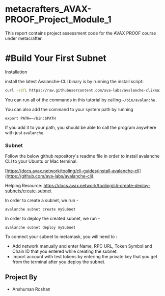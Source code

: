 # metacrafters_AVAX-PROOF_Project_Module_1
This report contains project assessment code for the AVAX PROOF course under metacrafter.


# #Build Your First Subnet
Installation

install the latest Avalanche-CLI binary is by running the install script:
```sh
curl -sSfL https://raw.githubusercontent.com/ava-labs/avalanche-cli/main/scripts/install.sh | sh -s
```
You can run all of the commands in this tutorial by calling ```~/bin/avalanche.```

You can also add the command to your system path by running

```
export PATH=~/bin:$PATH
```
If you add it to your path, you should be able to call the program anywhere with just ```avalanche```.
### Subnet 
 
Follow the below github repository's readme file in order to install avalanche CLI to your Ubuntu or Mac terminal:
 
 [https://docs.avax.network/tooling/cli-guides/install-avalanche-cli](https://github.com/ava-labs/avalanche-cli)

 Helping Resource: https://docs.avax.network/tooling/cli-create-deploy-subnets/create-subnet

In order to create a subnet, we run -

```
avalanche subnet create mySubnet
```

In order to deploy the created subnet, we run -

```
avalanche subnet deploy mySubnet
```

To connect your subnet to metamask, you will need to :

* Add network manually and enter Name, RPC URL, Token Symbol and Chain ID that you entered while creating the subnet.
* Import account with test tokens by entering the private key that you get from the terminal after you deploy the subnet.



## Project By
- Anshuman Roshan
